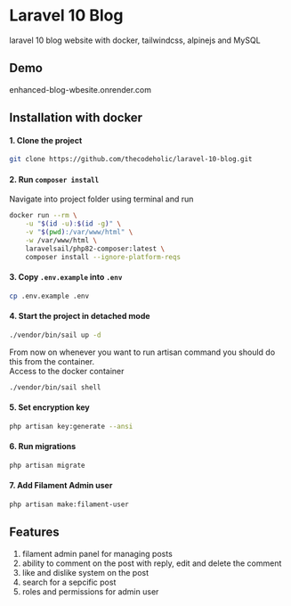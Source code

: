 # Laravel 10 Blog

laravel 10 blog website with docker, tailwindcss, alpinejs and MySQL

## Demo

enhanced-blog-wbesite.onrender.com

##

## Installation with docker

#### 1. Clone the project

```bash
git clone https://github.com/thecodeholic/laravel-10-blog.git
```

#### 2. Run `composer install`

Navigate into project folder using terminal and run

```bash
docker run --rm \
    -u "$(id -u):$(id -g)" \
    -v "$(pwd):/var/www/html" \
    -w /var/www/html \
    laravelsail/php82-composer:latest \
    composer install --ignore-platform-reqs
```

#### 3. Copy `.env.example` into `.env`

```bash
cp .env.example .env
```

#### 4. Start the project in detached mode

```bash
./vendor/bin/sail up -d
```

From now on whenever you want to run artisan command you should do this from the container. <br>
Access to the docker container

```bash
./vendor/bin/sail shell
```

#### 5. Set encryption key

```bash
php artisan key:generate --ansi
```

#### 6. Run migrations

```bash
php artisan migrate
```

#### 7. Add Filament Admin user

```bash
php artisan make:filament-user
```

## Features

1. filament admin panel for managing posts
2. ability to comment on the post with reply, edit and delete the comment
3. like and dislike system on the post
4. search for a sepcific post
5. roles and permissions for admin user
